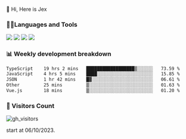  👋 Hi, Here is Jex

 

### 🧑‍💻Languages and Tools

<code><a href="https://react.dev"><img src="https://api.iconify.design/logos:react.svg" /></a></code>
<code><a href="https://github.com/vuejs/core"><img src="https://api.iconify.design/logos:vue.svg" /></a></code> 
<code><a href="https://github.com/microsoft/TypeScript"><img src="https://api.iconify.design/logos:typescript-icon.svg" /></a></code>
<code><a href="https://threejs.org/"><img src="https://api.iconify.design/logos:threejs.svg" /></a></code>

### 📊 Weekly development breakdown

<!--START_SECTION:waka-->

```txt
TypeScript    19 hrs 2 mins   ██████████████████▒░░░░░░   73.59 %
JavaScript    4 hrs 5 mins    ████░░░░░░░░░░░░░░░░░░░░░   15.85 %
JSON          1 hr 42 mins    █▓░░░░░░░░░░░░░░░░░░░░░░░   06.61 %
Other         25 mins         ▒░░░░░░░░░░░░░░░░░░░░░░░░   01.63 %
Vue.js        18 mins         ▒░░░░░░░░░░░░░░░░░░░░░░░░   01.20 %
```

<!--END_SECTION:waka-->


### 👀 Visitors Count

![gh_visitors](https://profile-counter.glitch.me/jexlau/count.svg)

start at 06/10/2023.
